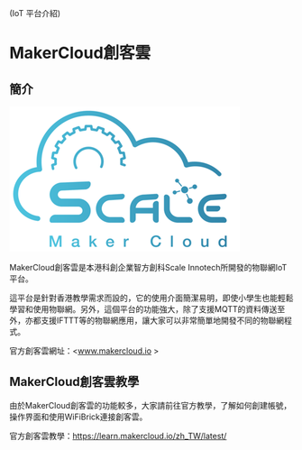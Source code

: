 (IoT 平台介紹)

# MakerCloud創客雲

## 簡介

![](./iotimage/logo.png) 

MakerCloud創客雲是本港科創企業智方創科Scale Innotech所開發的物聯網IoT平台。

這平台是針對香港教學需求而設的，它的使用介面簡潔易明，即使小學生也能輕鬆學習和使用物聯網。另外，這個平台的功能強大，除了支援MQTT的資料傳送至外，亦都支援IFTTT等的物聯網應用，讓大家可以非常簡單地開發不同的物聯網程式。

官方創客雲網址：<www.makercloud.io >

## MakerCloud創客雲教學

由於MakerCloud創客雲的功能較多，大家請前往官方教學，了解如何創建帳號，操作界面和使用WiFiBrick連接創客雲。

官方創客雲教學：<https://learn.makercloud.io/zh_TW/latest/>
